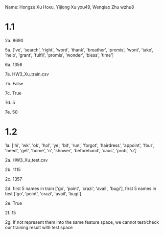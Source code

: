 Name: Hongze Xu Hoxu, Yijiong Xu yxu49, Wenqiao Zhu wzhu8


# 1.1

2a. 8690

5a. ['ve', 'search', 'right', 'word', 'thank', 'breather', 'promis', 'wont', 'take', 'help', 'grant', 'fulfil', 'promis', 'wonder', 'bless', 'time']

6a. 1356

7a. HW3_Xu_train.csv

7b. False

7c. True

7d. 5

7e. 50

# 1.2

1a. ['hi', 'wk', 'ok', 'hol', 'ye', 'bit', 'run', 'forgot', 'hairdress', 'appoint', 'four', 'need', 'get', 'home', 'n', 'shower', 'beforehand', 'caus', 'prob', 'u']

2a. HW3_Xu_test.csv

2b. 1115

2c. 1357

2d. first 5 names in train ['go', 'point', 'crazi', 'avail', 'bugi'], first 5 names in test ['go', 'point', 'crazi', 'avail', 'bugi']

2e. True

2f. 15

2g. If not represent them into the same feature space, we cannot test/check our training result with test space
